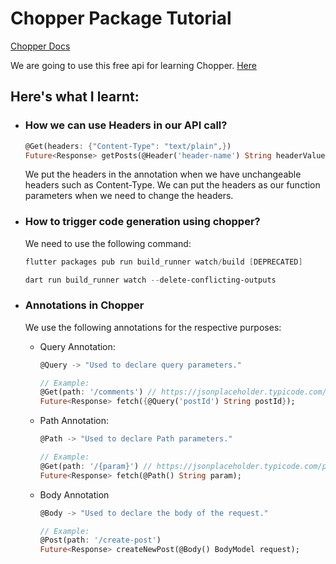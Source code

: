 # Chopper Package Tutorial 
[Chopper Docs](https://hadrien-lejard.gitbook.io/chopper)

We are going to use this free api for learning Chopper. [Here](https://jsonplaceholder.typicode.com/)
<br>

## Here's what I learnt:

- ### How we can use Headers in our API call?

    ```dart
    @Get(headers: {"Content-Type": "text/plain",})
    Future<Response> getPosts(@Header('header-name') String headerValue);
    ```

    We put the headers in the annotation when we have unchangeable headers such as Content-Type.
    We can put the headers as our function parameters when we need to change the headers.

- ### How to trigger code generation using chopper? 
    We need to use the following command:

    ```powershell
    flutter packages pub run build_runner watch/build [DEPRECATED]

    dart run build_runner watch --delete-conflicting-outputs
    ```
- ### Annotations in Chopper
    We use the following annotations for the respective purposes:
    - Query Annotation:
        ```dart
        @Query -> "Used to declare query parameters."

        // Example: 
        @Get(path: '/comments') // https://jsonplaceholder.typicode.com/comments?postId=3
        Future<Response> fetch({@Query('postId') String postId});
        ```
    
    - Path Annotation:
        ```dart
        @Path -> "Used to declare Path parameters."

        // Example:
        @Get(path: '/{param}') // https://jsonplaceholder.typicode.com/posts/1
        Future<Response> fetch(@Path() String param);
        ```

    - Body Annotation
        ```dart
        @Body -> "Used to declare the body of the request."

        // Example:
        @Post(path: '/create-post')
        Future<Response> createNewPost(@Body() BodyModel request);
        ```

